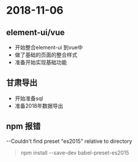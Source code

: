 # 2018-11-06

## element-ui/vue

- 开始整合element-ui 到vue中
- 做了基础的页面的整合样式
- 准备开始实现基础功能

## 甘肃导出

- 开始准备sql
- 准备2018年数据导出

## npm 报错

--Couldn't find preset "es2015" relative to directory

> npm install --save-dev babel-preset-es2015